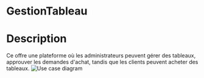 # GestionTableau
# Description 
Ce offre une plateforme où les administrateurs peuvent gérer des tableaux, approuver les demandes d'achat, tandis que les clients peuvent acheter des tableaux.
![Use case diagram](https://github.com/ikhlas1936/GestionTableau/assets/129891260/1cbed527-9506-45f7-b326-6d2805c816a4)

